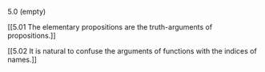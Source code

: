 5.0 (empty)

[[5.01 The elementary propositions are the truth-arguments of propositions.]]

[[5.02 It is natural to confuse the arguments of functions with the indices of names.]]